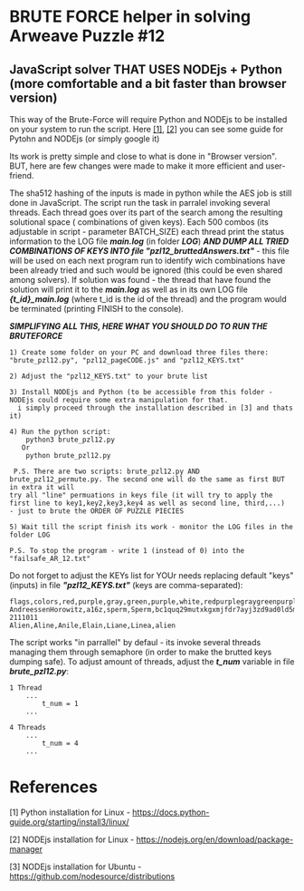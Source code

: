 # BRUTE FORCE helper in solving Arweave Puzzle #12

## JavaScript solver THAT USES NODEjs + Python (more comfortable and a bit faster than browser version)

This way of the Brute-Force will require Python and NODEjs to be installed on your system to run the script. 
Here [[1]](https://docs.python-guide.org/starting/install3/linux/), [[2]](https://nodejs.org/en/download/package-manager) you can see some guide for Pytohn and NODEjs (or simply google it)

Its work is pretty simple and close to what is done in "Browser version". BUT, here are few changes were made to make it more efficient and user-friend. 

The sha512 hashing of the inputs is made in python while the AES job is still done in JavaScript. The script run the task in parralel invoking several threads. 
Each thread goes over its part of the search among the resulting solutional space ( combinations of given keys). Each 500 combos (its adjustable in script -
parameter BATCH_SIZE) each thread print the status information to the LOG file ***main.log*** (in folder ***LOG***) 
***AND DUMP ALL TRIED COMBINATIONS OF KEYS INTO  file "pzl12_bruttedAnswers.txt"*** - this file will be used on each next program run to identify wich combinations
have been already tried and such would be ignored (this could be even shared among solvers).
If solution was found - the thread that have found the solution will print it to the ***main.log*** as well as in its own LOG file ***{t_id}_main.log*** 
(where t_id is the id of the thread) and the program would be terminated (printing FINISH to the console). 

***SIMPLIFYING ALL THIS, HERE WHAT YOU SHOULD DO TO RUN THE BRUTEFORCE***
```
1) Create some folder on your PC and download three files there: "brute_pzl12.py", "pzl12_pageCODE.js" and "pzl12_KEYS.txt"

2) Adjust the "pzl12_KEYS.txt" to your brute list

3) Install NODEjs and Python (to be accessible from this folder - NODEjs could require some extra manipulation for that.
  i simply proceed through the installation described in [3] and thats it)

4) Run the python script:
    python3 brute_pzl12.py
   Or
    python brute_pzl12.py

 P.S. There are two scripts: brute_pzl12.py AND brute_pzl12_permute.py. The second one will do the same as first BUT in extra it will
try all "line" permuations in keys file (it will try to apply the first line to key1,key2,key3,key4 as well as second line, third,...)
- just to brute the ORDER OF PUZZLE PIECIES

5) Wait till the script finish its work - monitor the LOG files in the folder LOG

P.S. To stop the program - write 1 (instead of 0) into the "failsafe_AR_12.txt"

```

Do not forget to adjust the KEYs list for YOUr needs replacing default "keys" (inputs) in file ***"pzl12_KEYS.txt"*** (keys are comma-separated):

```
flags,colors,red,purple,gray,green,purple,white,redpurplegraygreenpurplewhite
AndreessenHorowitz,a16z,sperm,Sperm,bc1quq29mutxkgxmjfdr7ayj3zd9ad0ld5mrhh89l2
2111011
Alien,Aline,Anile,Elain,Liane,Linea,alien
```

The script works "in parrallel" by defaul - its invoke several threads managing them through semaphore (in order to make the brutted keys dumping safe). 
To adjust amount of threads, adjust the ***t_num*** variable in file ***brute_pzl12.py***:

```
1 Thread
    ...
        t_num = 1 
    ...

4 Threads
    ...
        t_num = 4 
    ...
```

# References
[1] Python installation for Linux - https://docs.python-guide.org/starting/install3/linux/

[2] NODEjs installation for Linux - https://nodejs.org/en/download/package-manager

[3] NODEjs installation for Ubuntu - https://github.com/nodesource/distributions
